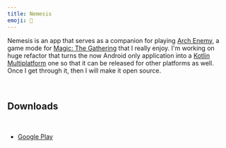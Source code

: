 ```yaml
---
title: Nemesis
emoji: 🐉
---
```


Nemesis is an app that serves as a companion for playing [Arch Enemy](https://mtg.fandom.com/wiki/Archenemy_(format)), a game mode for [Magic: The Gathering](https://magic.wizards.com/en) that I really enjoy. I'm working on huge refactor that turns the now Android only application into a [Kotlin Multiplatform](https://kotlinlang.org/docs/multiplatform.html) one so that it can be released for other platforms as well. Once I get through it, then I will make it open source.

<br/>

## Downloads
<br/>

- [Google Play](https://play.google.com/store/apps/details?id=com.heytherewill.archenemy)